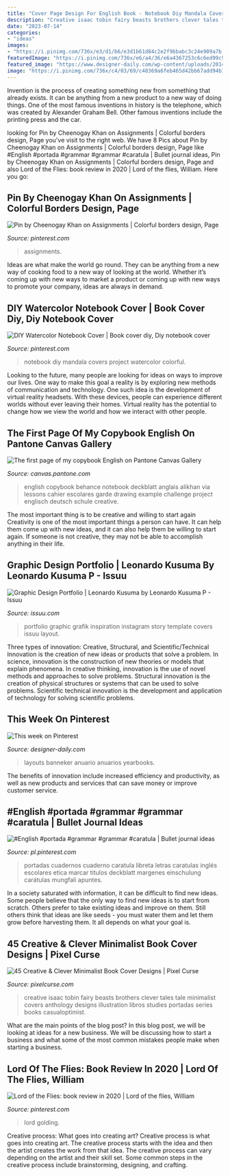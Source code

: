 ```yaml
---
title: "Cover Page Design For English Book - Notebook Diy Mandala Covers Project Watercolor Colorful"
description: "Creative isaac tobin fairy beasts brothers clever tales tale minimalist covers anthology designs illustration libros studies portadas series books casualoptimist"
date: "2023-07-14"
categories:
- "ideas"
images:
- "https://i.pinimg.com/736x/e3/d1/b6/e3d1b61d84c2e2f9bbabc3c24e909a7b.jpg"
featuredImage: "https://i.pinimg.com/736x/e6/a4/36/e6a4367253c6c6ed99c9703c27a7403a.jpg"
featured_image: "https://www.designer-daily.com/wp-content/uploads/2014/07/f847ef05b1dbee4ab9f398768f7549d6.jpg"
image: "https://i.pinimg.com/736x/c4/03/69/c40369a6feb465d42bb67add94b720fe.jpg"
---
```



Invention is the process of creating something new from something that already exists. It can be anything from a new product to a new way of doing things. One of the most famous inventions in history is the telephone, which was created by Alexander Graham Bell. Other famous inventions include the printing press and the car.

	

		
looking for Pin by Cheenogay Khan on Assignments | Colorful borders design, Page you've visit to the right web. We have 8 Pics about Pin by Cheenogay Khan on Assignments | Colorful borders design, Page like #English #portada #grammar #grammar #caratula | Bullet journal ideas, Pin by Cheenogay Khan on Assignments | Colorful borders design, Page and also Lord of the Flies: book review in 2020 | Lord of the flies, William. Here you go:
		
    
## Pin By Cheenogay Khan On Assignments | Colorful Borders Design, Page

<img loading=lazy src="https://i.pinimg.com/736x/e3/d1/b6/e3d1b61d84c2e2f9bbabc3c24e909a7b.jpg" onerror="this.onerror=null;this.src='https://tse1.mm.bing.net/th?id=OIP.e0C5Ys9TfLA86wHMhjioJwHaEK&amp;pid=15.1';" alt="Pin by Cheenogay Khan on Assignments | Colorful borders design, Page">

_Source: pinterest.com_

>assignments. 

	

Ideas are what make the world go round. They can be anything from a new way of cooking food to a new way of looking at the world. Whether it’s coming up with new ways to market a product or coming up with new ways to promote your company, ideas are always in demand.

    
## DIY Watercolor Notebook Cover | Book Cover Diy, Diy Notebook Cover

<img loading=lazy src="https://i.pinimg.com/736x/c4/03/69/c40369a6feb465d42bb67add94b720fe.jpg" onerror="this.onerror=null;this.src='https://tse3.mm.bing.net/th?id=OIP.52YcJp9lBeimXPkDWjqC3wHaJ3&amp;pid=15.1';" alt="DIY Watercolor Notebook Cover | Book cover diy, Diy notebook cover">

_Source: pinterest.com_

>notebook diy mandala covers project watercolor colorful. 

	

Looking to the future, many people are looking for ideas on ways to improve our lives. One way to make this goal a reality is by exploring new methods of communication and technology. One such idea is the development of virtual reality headsets. With these devices, people can experience different worlds without ever leaving their homes. Virtual reality has the potential to change how we view the world and how we interact with other people.

    
## The First Page Of My Copybook English On Pantone Canvas Gallery

<img loading=lazy src="https://mir-s3-cdn-cf.behance.net/project_modules/disp/82be1b14385707.56282ebaddc2c.jpg" onerror="this.onerror=null;this.src='https://tse1.mm.bing.net/th?id=OIP.MgkKodyyyBPwCaCNWRvdpQHaKH&amp;pid=15.1';" alt="The first page of my copybook English on Pantone Canvas Gallery">

_Source: canvas.pantone.com_

>english copybook behance notebook deckblatt anglais alikhan via lessons cahier escolares garde drawing example challenge project englisch deutsch schule creative. 

	

The most important thing is to be creative and willing to start again
Creativity is one of the most important things a person can have. It can help them come up with new ideas, and it can also help them be willing to start again. If someone is not creative, they may not be able to accomplish anything in their life.

    
## Graphic Design Portfolio | Leonardo Kusuma By Leonardo Kusuma P - Issuu

<img loading=lazy src="https://image.isu.pub/160412012926-2c3c21e666d869440915cc860bb66ccd/jpg/page_1.jpg" onerror="this.onerror=null;this.src='https://tse1.mm.bing.net/th?id=OIP.nIes77K-BYM8R-Nzqj_dZgHaHa&amp;pid=15.1';" alt="Graphic Design Portfolio | Leonardo Kusuma by Leonardo Kusuma P - Issuu">

_Source: issuu.com_

>portfolio graphic grafik inspiration instagram story template covers issuu layout. 

	

Three types of innovation: Creative, Structural, and Scientific/Technical
Innovation is the creation of new ideas or products that solve a problem. In science, innovation is the construction of new theories or models that explain phenomena. In creative thinking, innovation is the use of novel methods and approaches to solve problems. Structural innovation is the creation of physical structures or systems that can be used to solve problems. Scientific technical innovation is the development and application of technology for solving scientific problems.

    
## This Week On Pinterest

<img loading=lazy src="https://www.designer-daily.com/wp-content/uploads/2014/07/f847ef05b1dbee4ab9f398768f7549d6.jpg" onerror="this.onerror=null;this.src='https://tse1.mm.bing.net/th?id=OIP.mcwhjV27FxtUmL9la8b1NwHaKC&amp;pid=15.1';" alt="This week on Pinterest">

_Source: designer-daily.com_

>layouts banneker anuario anuarios yearbooks. 

	

The benefits of innovation include increased efficiency and productivity, as well as new products and services that can save money or improve customer service.

    
## #English #portada #grammar #grammar #caratula | Bullet Journal Ideas

<img loading=lazy src="https://i.pinimg.com/736x/e6/a4/36/e6a4367253c6c6ed99c9703c27a7403a.jpg" onerror="this.onerror=null;this.src='https://tse3.mm.bing.net/th?id=OIP.Fvc-6qKdqdaPlwHzCSWeiwHaJ4&amp;pid=15.1';" alt="#English #portada #grammar #grammar #caratula | Bullet journal ideas">

_Source: pl.pinterest.com_

>portadas cuadernos cuaderno caratula libreta letras caratulas inglés escolares etica marcar titulos deckblatt margenes einschulung carátulas mungfali apuntes. 

	

In a society saturated with information, it can be difficult to find new ideas. Some people believe that the only way to find new ideas is to start from scratch. Others prefer to take existing ideas and improve on them. Still others think that ideas are like seeds - you must water them and let them grow before harvesting them. It all depends on what your goal is.

    
## 45 Creative &amp; Clever Minimalist Book Cover Designs | Pixel Curse

<img loading=lazy src="http://pixelcurse.com/wp-content/uploads/2011/03/brothers_and_beasts_book_cover_isaac_tobin_3.jpg" onerror="this.onerror=null;this.src='https://tse4.mm.bing.net/th?id=OIP.1q-oQecvF6CUK4-1Em0_yQAAAA&amp;pid=15.1';" alt="45 Creative &amp; Clever Minimalist Book Cover Designs | Pixel Curse">

_Source: pixelcurse.com_

>creative isaac tobin fairy beasts brothers clever tales tale minimalist covers anthology designs illustration libros studies portadas series books casualoptimist. 

	

What are the main points of the blog post?
In this blog post, we will be looking at ideas for a new business. We will be discussing how to start a business and what some of the most common mistakes people make when starting a business.

    
## Lord Of The Flies: Book Review In 2020 | Lord Of The Flies, William

<img loading=lazy src="https://i.pinimg.com/736x/02/12/81/0212810b366d5cac0f459cb845648add.jpg" onerror="this.onerror=null;this.src='https://tse1.mm.bing.net/th?id=OIP.KhpGrsknXi-2osUCtWh8qAHaNV&amp;pid=15.1';" alt="Lord of the Flies: book review in 2020 | Lord of the flies, William">

_Source: pinterest.com_

>lord golding. 

	

Creative process: What goes into creating art?
Creative process is what goes into creating art. The creative process starts with the idea and then the artist creates the work from that idea. The creative process can vary depending on the artist and their skill set. Some common steps in the creative process include brainstorming, designing, and crafting.

